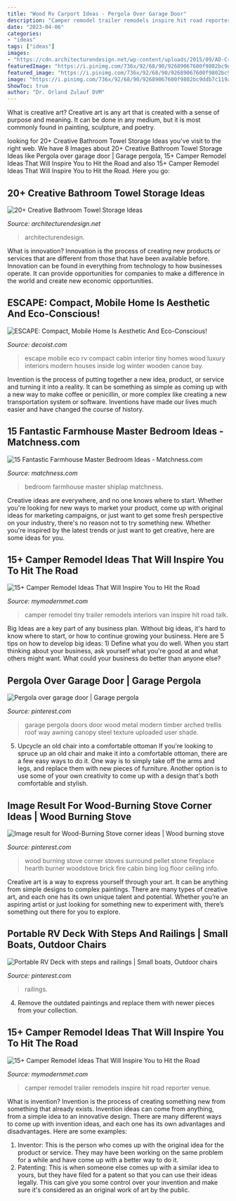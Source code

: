 ```yaml
---
title: "Wood Rv Carport Ideas - Pergola Over Garage Door"
description: "Camper remodel trailer remodels inspire hit road reporter venue"
date: "2023-04-06"
categories:
- "ideas"
tags: ["ideas"]
images:
- "https://cdn.architecturendesign.net/wp-content/uploads/2015/09/AD-Creative-Bathroom-Towel-Storage-Ideas-20.jpg"
featuredImage: "https://i.pinimg.com/736x/92/68/90/92689067600f9802bc9ddb7c119aee1c--camper-parts-railings.jpg"
featured_image: "https://i.pinimg.com/736x/92/68/90/92689067600f9802bc9ddb7c119aee1c--camper-parts-railings.jpg"
image: "https://i.pinimg.com/736x/92/68/90/92689067600f9802bc9ddb7c119aee1c--camper-parts-railings.jpg"
ShowToc: true
author: "Dr. Orland Zulauf DVM"
---
```



What is creative art?
Creative art is any art that is created with a sense of purpose and meaning. It can be done in any medium, but it is most commonly found in painting, sculpture, and poetry.

	

		
looking for 20+ Creative Bathroom Towel Storage Ideas you've visit to the right web. We have 8 Images about 20+ Creative Bathroom Towel Storage Ideas like Pergola over garage door | Garage pergola, 15+ Camper Remodel Ideas That Will Inspire You to Hit the Road and also 15+ Camper Remodel Ideas That Will Inspire You to Hit the Road. Here you go:
		
    
## 20+ Creative Bathroom Towel Storage Ideas

<img loading=lazy src="https://cdn.architecturendesign.net/wp-content/uploads/2015/09/AD-Creative-Bathroom-Towel-Storage-Ideas-20.jpg" onerror="this.onerror=null;this.src='https://tse2.mm.bing.net/th?id=OIP.PbqwXvIw2Cz1SI3JnwC05AHaKw&amp;pid=15.1';" alt="20+ Creative Bathroom Towel Storage Ideas">

_Source: architecturendesign.net_

>architecturendesign. 

	

What is innovation?
Innovation is the process of creating new products or services that are different from those that have been available before. Innovation can be found in everything from technology to how businesses operate. It can provide opportunities for companies to make a difference in the world and create new economic opportunities.

    
## ESCAPE: Compact, Mobile Home Is Aesthetic And Eco-Conscious!

<img loading=lazy src="http://cdn.decoist.com/wp-content/uploads/2014/03/ESCAPE-serves-well-even-in-the-harsh-winter.jpg" onerror="this.onerror=null;this.src='https://tse1.mm.bing.net/th?id=OIP.HXetEr9p_TxQokJUJlewOwHaE8&amp;pid=15.1';" alt="ESCAPE: Compact, Mobile Home Is Aesthetic And Eco-Conscious!">

_Source: decoist.com_

>escape mobile eco rv compact cabin interior tiny homes wood luxury interiors modern houses inside log winter wooden canoe bay. 

	

Invention is the process of putting together a new idea, product, or service and turning it into a reality. It can be something as simple as coming up with a new way to make coffee or penicillin, or more complex like creating a new transportation system or software. Inventions have made our lives much easier and have changed the course of history.

    
## 15 Fantastic Farmhouse Master Bedroom Ideas - Matchness.com

<img loading=lazy src="https://i2.wp.com/matchness.com/wp-content/uploads/2018/01/Bedroom-with-Shiplap-Wall-1.jpg?resize=820%2C1093" onerror="this.onerror=null;this.src='https://tse4.mm.bing.net/th?id=OIP.GjXadiLap1zVjPq18ez0OwHaJ3&amp;pid=15.1';" alt="15 Fantastic Farmhouse Master Bedroom Ideas - Matchness.com">

_Source: matchness.com_

>bedroom farmhouse master shiplap matchness. 

	

Creative ideas are everywhere, and no one knows where to start. Whether you're looking for new ways to market your product, come up with original ideas for marketing campaigns, or just want to get some fresh perspective on your industry, there's no reason not to try something new. Whether you're inspired by the latest trends or just want to get creative, here are some ideas for you.

    
## 15+ Camper Remodel Ideas That Will Inspire You To Hit The Road

<img loading=lazy src="http://mymodernmet.com/wp/wp-content/uploads/2017/08/vintage-trailer-interiors-7.jpg" onerror="this.onerror=null;this.src='https://tse1.mm.bing.net/th?id=OIP.QkuJmx7MMYXt2AoWLkpplQHaJ4&amp;pid=15.1';" alt="15+ Camper Remodel Ideas That Will Inspire You to Hit the Road">

_Source: mymodernmet.com_

>camper remodel tiny trailer remodels interiors van inspire hit road talk. 

	

Big Ideas are a key part of any business plan. Without big ideas, it's hard to know where to start, or how to continue growing your business. Here are 5 tips on how to develop big ideas: 1) Define what you do well. When you start thinking about your business, ask yourself what you're good at and what others might want. What could your business do better than anyone else?

    
## Pergola Over Garage Door | Garage Pergola

<img loading=lazy src="https://i.pinimg.com/736x/3c/fb/ff/3cfbff92f4fffc38c509186f2342219c--garage-doors-pergola.jpg" onerror="this.onerror=null;this.src='https://tse4.mm.bing.net/th?id=OIP.GsB91Ydz6KU4pay02wJmMAHaJ3&amp;pid=15.1';" alt="Pergola over garage door | Garage pergola">

_Source: pinterest.com_

>garage pergola doors door wood metal modern timber arched trellis roof way awning canopy steel texture uploaded user shade. 

	

5. Upcycle an old chair into a comfortable ottoman
If you're looking to spruce up an old chair and make it into a comfortable ottoman, there are a few easy ways to do it. One way is to simply take off the arms and legs, and replace them with new pieces of furniture. Another option is to use some of your own creativity to come up with a design that's both comfortable and stylish.

    
## Image Result For Wood-Burning Stove Corner Ideas | Wood Burning Stove

<img loading=lazy src="https://i.pinimg.com/736x/1e/82/27/1e8227c0b42df47ccff8863edb047193.jpg" onerror="this.onerror=null;this.src='https://tse1.mm.bing.net/th?id=OIP.O-V1BJ-nCYv8DphCTNIgwgHaL6&amp;pid=15.1';" alt="Image result for Wood-Burning Stove corner ideas | Wood burning stove">

_Source: pinterest.com_

>wood burning stove corner stoves surround pellet stone fireplace hearth burner woodstove brick fire cabin bing log floor ceiling info. 

	

Creative art is a way to express yourself through your art. It can be anything from simple designs to complex paintings. There are many types of creative art, and each one has its own unique talent and potential. Whether you’re an aspiring artist or just looking for something new to experiment with, there’s something out there for you to explore.

    
## Portable RV Deck With Steps And Railings | Small Boats, Outdoor Chairs

<img loading=lazy src="https://i.pinimg.com/736x/92/68/90/92689067600f9802bc9ddb7c119aee1c--camper-parts-railings.jpg" onerror="this.onerror=null;this.src='https://tse3.mm.bing.net/th?id=OIP.ghiOO5o5xWznrFFYbrEmtwHaJ3&amp;pid=15.1';" alt="Portable RV Deck with steps and railings | Small boats, Outdoor chairs">

_Source: pinterest.com_

>railings. 

	

4. Remove the outdated paintings and replace them with newer pieces from your collection. 

    
## 15+ Camper Remodel Ideas That Will Inspire You To Hit The Road

<img loading=lazy src="http://mymodernmet.com/wp/wp-content/uploads/2017/08/vintage-trailer-interiors-5.jpg" onerror="this.onerror=null;this.src='https://tse1.mm.bing.net/th?id=OIP.xSIW_Pqr-UtkoOZse78rNQHaLH&amp;pid=15.1';" alt="15+ Camper Remodel Ideas That Will Inspire You to Hit the Road">

_Source: mymodernmet.com_

>camper remodel trailer remodels inspire hit road reporter venue. 

	

What is invention?
Invention is the process of creating something new from something that already exists. Invention ideas can come from anything, from a simple idea to an innovative design. There are many different ways to come up with invention ideas, and each one has its own advantages and disadvantages. Here are some examples: 
1. Inventor: This is the person who comes up with the original idea for the product or service. They may have been working on the same problem for a while and have come up with a better way to do it. 
2. Patenting: This is when someone else comes up with a similar idea to yours, but they have filed for a patent so that you can use their ideas legally. This can give you some control over your invention and make sure it's considered as an original work of art by the public. 

